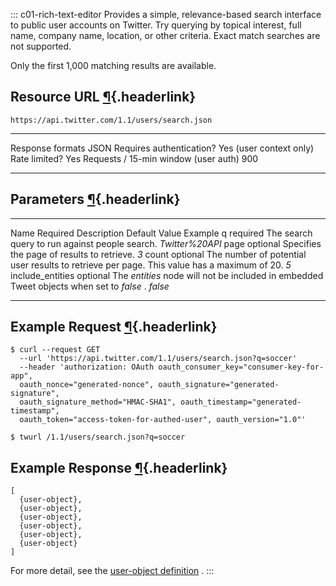 <div>

::: c01-rich-text-editor
Provides a simple, relevance-based search interface to public user
accounts on Twitter. Try querying by topical interest, full name,
company name, location, or other criteria. Exact match searches are not
supported.

Only the first 1,000 matching results are available.

## Resource URL [¶](#resource-url){.headerlink}

` https://api.twitter.com/1.1/users/search.json `

  -------------------------------------- -------------------------
  Response formats                       JSON
  Requires authentication?               Yes (user context only)
  Rate limited?                          Yes
  Requests / 15-min window (user auth)   900
  -------------------------------------- -------------------------

## Parameters [¶](#parameters){.headerlink}

  ------------------ ---------- -------------------------------------------------------------------------------------------- --------------- -----------------
  Name               Required   Description                                                                                  Default Value   Example
  q                  required   The search query to run against people search.                                                               *Twitter%20API*
  page               optional   Specifies the page of results to retrieve.                                                                   *3*
  count              optional   The number of potential user results to retrieve per page. This value has a maximum of 20.                   *5*
  include_entities   optional   The *entities* node will not be included in embedded Tweet objects when set to *false* .                     *false*
  ------------------ ---------- -------------------------------------------------------------------------------------------- --------------- -----------------

## Example Request [¶](#example-request){.headerlink}

    $ curl --request GET 
      --url 'https://api.twitter.com/1.1/users/search.json?q=soccer' 
      --header 'authorization: OAuth oauth_consumer_key="consumer-key-for-app", 
      oauth_nonce="generated-nonce", oauth_signature="generated-signature", 
      oauth_signature_method="HMAC-SHA1", oauth_timestamp="generated-timestamp", 
      oauth_token="access-token-for-authed-user", oauth_version="1.0"'

    $ twurl /1.1/users/search.json?q=soccer

## Example Response [¶](#example-response){.headerlink}

    [
      {user-object},
      {user-object},
      {user-object},
      {user-object},
      {user-object},
      {user-object}
    ]

For more detail, see the [user-object
definition](/en/docs/tweets/data-dictionary/overview/user-object) .
:::

</div>
